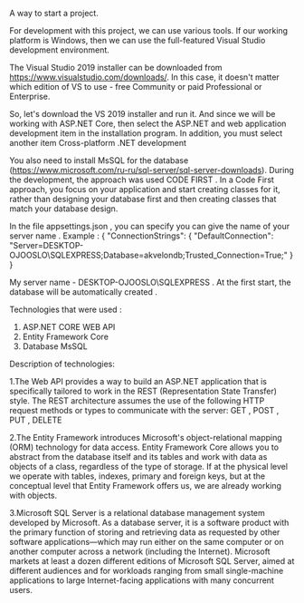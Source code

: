 A way to start a project.

For development with this project, we can use various tools. If our working platform is Windows, then we can use the full-featured Visual Studio development environment.

The Visual Studio 2019 installer can be downloaded from https://www.visualstudio.com/downloads/. In this case, it doesn't matter which edition of VS to use - free Community or paid Professional or Enterprise.

So, let's download the VS 2019 installer and run it. And since we will be working with ASP.NET Core, then select the ASP.NET and web application development item in the installation program.
In addition, you must select another item Cross-platform .NET development

You also need to install MsSQL for the database (https://www.microsoft.com/ru-ru/sql-server/sql-server-downloads).
During the development, the approach was used CODE FIRST .
In a Code First approach, you focus on your application and start creating classes for it, rather than designing your database first and then creating classes that match your database design.

In the file appsettings.json , you can specify you can give the name of your server name .
Example :
{
  "ConnectionStrings": {
    "DefaultConnection": "Server=DESKTOP-OJOOSLO\\SQLEXPRESS;Database=akvelondb;Trusted_Connection=True;"
  }
}

My server name - DESKTOP-OJOOSLO\\SQLEXPRESS . At the first start, the database will be automatically created .



Technologies that were used : 
1. ASP.NET CORE WEB API 
2. Entity Framework Core
3. Database MsSQL


Description of technologies:

1.The Web API provides a way to build an ASP.NET application that is specifically tailored to work in the REST (Representation State Transfer) style. The REST architecture assumes the use of the following HTTP request methods or types to communicate with the server: GET , POST , PUT , DELETE


2.The Entity Framework introduces Microsoft's object-relational mapping (ORM) technology for data access. Entity Framework Core allows you to abstract from the database itself and its tables and work with data as objects of a class, regardless of the type of storage. If at the physical level we operate with tables, indexes, primary and foreign keys, but at the conceptual level that Entity Framework offers us, we are already working with objects.

3.Microsoft SQL Server is a relational database management system developed by Microsoft. As a database server, it is a software product with the primary function of storing and retrieving data as requested by other software applications—which may run either on the same computer or on another computer across a network (including the Internet). Microsoft markets at least a dozen different editions of Microsoft SQL Server, aimed at different audiences and for workloads ranging from small single-machine applications to large Internet-facing applications with many concurrent users.

